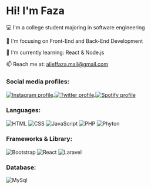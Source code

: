 <H1>Hi! I'm Faza</H1>

💻 I'm a college student majoring in software engineering

🎯 I'm focusing on Front-End and Back-End Development

🌱 I'm currently learning: React & Node.js

📫 Reach me at: alieffaza.mail@gmail.com

<H3>Social media profiles:</H3>
<p align="left">
   <a href="https://instagram.com/alieffaza">
     <img align="center" src="https://img.shields.io/badge/Instagram-E4405F?style=for-the-badge&logo=instagram&logoColor=white" alt="Instagram profile">
   </a>
   <a href="https://twitter.com/@alieffaza_">
     <img align="center" src="https://img.shields.io/badge/Twitter-1DA1F2?style=for-the-badge&logo=twitter&logoColor=white" alt="Twitter profile">
   </a>
   <a href="https://open.spotify.com/user/21x2txvp2ekh5lcdvmu4e3rta">
     <img align="center" src="https://img.shields.io/badge/Spotify-1ED760?&style=for-the-badge&logo=spotify&logoColor=white" alt="Spotify profile">
   </a>
<p>

<H3>Languages:</H3>
<p align="left">
  <img align="center" src="https://img.shields.io/badge/HTML5-E34F26?style=for-the-badge&logo=html5&logoColor=white" alt="HTML">
  <img align="center" src="https://img.shields.io/badge/CSS3-1572B6?style=for-the-badge&logo=css3&logoColor=white" alt="CSS">
  <img align="center" src="https://img.shields.io/badge/JavaScript-323330?style=for-the-badge&logo=javascript&logoColor=F7DF1E" alt="JavaScript">
  <img align="center" src="https://img.shields.io/badge/PHP-777BB4?style=for-the-badge&logo=php&logoColor=white" alt="PHP">
  <img align="center" src="https://img.shields.io/badge/Python-FFD43B?style=for-the-badge&logo=python&logoColor=blue" alt="Phyton">
<p>

<H3>Frameworks & Library:</H3>
<p align="left">
  <img align="center" src="https://img.shields.io/badge/Bootstrap-563D7C?style=for-the-badge&logo=bootstrap&logoColor=white" alt="Bootstrap">
  <img align="center" src="https://img.shields.io/badge/React-20232A?style=for-the-badge&logo=react&logoColor=61DAFB" alt="React">
<img align="center" src="https://img.shields.io/badge/Laravel-FF2D20?style=for-the-badge&logo=laravel&logoColor=white" alt="Laravel">
<p>

<H3>Database:</H3>
<p align="left">
  <img align="center" src="https://img.shields.io/badge/MySQL-005C84?style=for-the-badge&logo=mysql&logoColor=white" alt="MySql">
<p>
